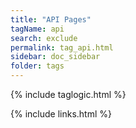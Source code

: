 ```yaml
---
title: "API Pages"
tagName: api
search: exclude
permalink: tag_api.html
sidebar: doc_sidebar
folder: tags
---
```

{% include taglogic.html %}

{% include links.html %}

